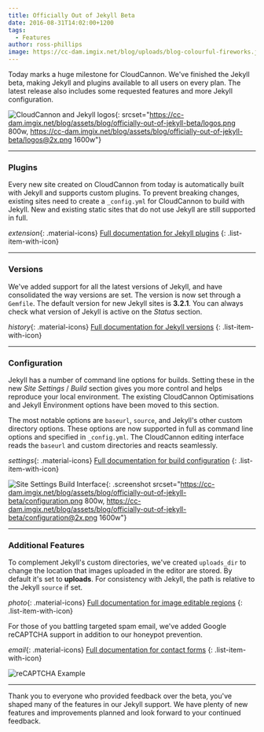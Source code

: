 ```yaml
---
title: Officially Out of Jekyll Beta
date: 2016-08-31T14:02:00+1200
tags:
  - Features
author: ross-phillips
image: https://cc-dam.imgix.net/blog/uploads/blog-colourful-fireworks.jpg
---
```

Today marks a huge milestone for CloudCannon. We've finished the Jekyll beta, making Jekyll and plugins available to all users on every plan. The latest release also includes some requested features and more Jekyll configuration.

![CloudCannon and Jekyll logos](https://cc-dam.imgix.net/blog/assets/blog/officially-out-of-jekyll-beta/logos.png){: srcset="https://cc-dam.imgix.net/blog/assets/blog/officially-out-of-jekyll-beta/logos.png 800w, https://cc-dam.imgix.net/blog/assets/blog/officially-out-of-jekyll-beta/logos@2x.png 1600w"}

---

### Plugins

Every new site created on CloudCannon from today is automatically built with Jekyll and supports custom plugins. To prevent breaking changes, existing sites need to create a `_config.yml` for CloudCannon to build with Jekyll. New and existing static sites that do not use Jekyll are still supported in full.

*extension*{: .material-icons} [Full documentation for Jekyll plugins](https://docs.cloudcannon.com/building/plugins/)
{: .list-item-with-icon}

---

### Versions

We've added support for all the latest versions of Jekyll, and have consolidated the way versions are set. The version is now set through a `Gemfile`. The default version for new Jekyll sites is **3\.2.1**. You can always check what version of Jekyll is active on the *Status* section.

*history*{: .material-icons} [Full documentation for Jekyll versions](https://docs.cloudcannon.com/building/versions/)
{: .list-item-with-icon}

---

### Configuration

Jekyll has a number of command line options for builds. Setting these in the new *Site Settings* / *Build* section gives you more control and helps reproduce your local environment. The existing CloudCannon Optimisations and Jekyll Environment options have been moved to this section.

The most notable options are `baseurl`, `source`, and Jekyll's other custom directory options. These options are now supported in full as command line options and specified in `_config.yml`. The CloudCannon editing interface reads the `baseurl` and custom directories and reacts seamlessly.

*settings*{: .material-icons} [Full documentation for build configuration](/documentation/build/setup/configuration/)
{: .list-item-with-icon}

![Site Settings Build Interface](https://cc-dam.imgix.net/blog/assets/blog/officially-out-of-jekyll-beta/configuration.png){: .screenshot srcset="https://cc-dam.imgix.net/blog/assets/blog/officially-out-of-jekyll-beta/configuration.png 800w, https://cc-dam.imgix.net/blog/assets/blog/officially-out-of-jekyll-beta/configuration@2x.png 1600w"}

---

### Additional Features

To complement Jekyll's custom directories, we've created `uploads_dir` to change the location that images uploaded in the editor are stored. By default it's set to **uploads**. For consistency with Jekyll, the path is relative to the Jekyll `source` if set.

*photo*{: .material-icons} [Full documentation for image editable regions](https://docs.cloudcannon.com/editing/editable-regions/#image-elements)
{: .list-item-with-icon}

For those of you battling targeted spam email, we've added Google reCAPTCHA support in addition to our honeypot prevention.

*email*{: .material-icons} [Full documentation for contact forms](https://docs.cloudcannon.com/hosting/contact-forms/)
{: .list-item-with-icon}

![reCAPTCHA Example](https://cc-dam.imgix.net/blog/assets/blog/officially-out-of-jekyll-beta/captcha.gif)

---

Thank you to everyone who provided feedback over the beta, you've shaped many of the features in our Jekyll support. We have plenty of new features and improvements planned and look forward to your continued feedback.
